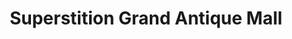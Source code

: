 ---
title: "Superstition Grand Antique Mall"
url: /mesa/superstition-grand-antique-mall/
shop: antiques
---